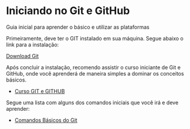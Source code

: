 # Iniciando no Git e GitHub
Guia inicial para aprender o básico e utilizar as plataformas

Primeiramente, deve ter o GIT instalado em sua máquina. Segue abaixo o link para a instalação:

[Download Git](https://git-scm.com/downloads)

Após concluir a instalação, recomendo assistir o curso iniciante de Git e GitHub, onde você aprenderá de maneira simples a dominar os conceitos básicos.

* [Curso GIT e GITHUB](https://www.youtube.com/watch?v=FF1f4bKYhoo&list=PLbEOwbQR9lqzK14I7OOeREEIE4k6rjgIj)

Segue uma lista com alguns dos comandos iniciais que você irá e deve aprender:

* [Comandos Básicos do Git](https://github.com/Jeseval/Iniciando-no-Git-e-GitHub/blob/main/Comandos-GIT.md)
